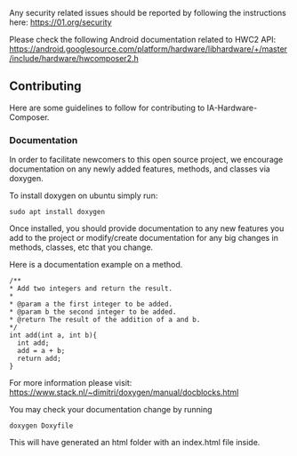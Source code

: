 Any security related issues should be reported by following the instructions here:
https://01.org/security

Please check the following Android documentation related to HWC2 API:
https://android.googlesource.com/platform/hardware/libhardware/+/master/include/hardware/hwcomposer2.h  

## Contributing

Here are some guidelines to follow for contributing to IA-Hardware-Composer.

### Documentation

In order to facilitate newcomers to this open source project, we encourage
documentation on any newly added features, methods, and classes via doxygen.

To install doxygen on ubuntu simply run:

```
sudo apt install doxygen
```

Once installed, you should provide documentation to any new features you add to
the project or modify/create documentation for any big changes in methods,
classes, etc that you change.

Here is a documentation example on a method.
```
/**
* Add two integers and return the result.
*
* @param a the first integer to be added.
* @param b the second integer to be added.
* @return The result of the addition of a and b.
*/
int add(int a, int b){
  int add;
  add = a + b;
  return add;
}
```

For more information please visit:
https://www.stack.nl/~dimitri/doxygen/manual/docblocks.html

You may check your documentation change by running

```
doxygen Doxyfile
```

This will have generated an html folder with an index.html file inside.
